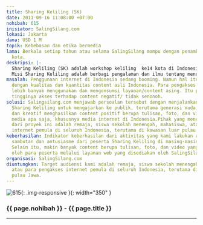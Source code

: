 ```yaml
---
title: Sharing Keliling (SK)
date: 2011-09-16 11:08:00 +07:00
nohibah: 615
inisiator: SalingSilang.com
lokasi: Jakarta
dana: USD 1 M
topik: Kebebasan dan etika bermedia
lama: Berkala setiap tahun atau selama SalingSilang mampu dengan penambahan jumlah
  kota.
deskripsi: |-
  Sharing Keliling (SK) adalah workshop keliling  ke14 kota di Indonesia yang meliputi kota Pontianak, Surabaya, Semarang, Medan, Jogja, Ambon, Balikpapan, Bangkalan, Denpasar, Bandung, Batam, Solo, Malang, Makassar. Ada tiga jenis worskhop yang digelar: Creative Writing, Photoblogging, Videoblogging. Menurut rencana, kegiatan ini akan dilaksanakan setiap tahun dengan tujuan kota yang berbeda-beda.
  Misi Sharing Keliling adalah berbagi pengalaman dan ilmu tentang menulis, memotret, dan merekam video dengan segala keterbatasan yang ada namun tetap bisa menghasilkan karya yang bisa dinikmati oleh banyak orang. Dengan adanya Sharing Keliling diharapkan bisa menggugah publik untuk semakin aktif dan kreatif untuk bisa mendokumentasikan peristiwa dan momen baik dalam bentuk tulisan, foto, atau video, yang bisa dibagikan ke orang lain,  untuk meningkatkan jumlah konten positif di internet.
masalah: Penggunaan internet di Indonesia sedang booming. Namun hal itu tidak dibarengi
  dengan kualitas dan kuantitas content asli Indonesia. Para pengakses internet Indonesia
  lebih banyak menggunakan dan mengonsumsi layanan/content asing. Itu pun belum termasuk
  tingginya akses terhadap content negatif/ tidak senonoh.
solusi: Salingsilang.com menjawab persoalan tersebut dengan menjalankan proyek bernama
  Sharing Keliling untuk mengajarkan ke publik, terutama generasi muda, agar aktif
  dan kreatif menghasilkan content positif berupa tulisan, foto, dan video untuk keperluan
  media apa saja, khususnya media internet di Indonesia.Pihak yang menerima manfaat
  dari proyek ini adalah remaja, siswa sekolah menengah, mahasiswa, atau para pengakses
  internet pemula di seluruh Indonesia, terutama di kawasan luar pulau Jawa.
keberhasilan: Indikator keberhasilan dari aktivitas yang kami lakukan antara lain
  sambutan dan antusiasme dari peserta Sharing Keliling di masing-masing lokasi/ kota.
  Selain itu, makin banyak content berupa tulisan, foto, dan video yang dihasilkan
  oleh para peserta melalui layanan web yang disediakan oleh SalingSilang.com.
organisasi: SalingSilang.com
diuntungkan: Target audiensi kami adalah remaja, siswa sekolah menengah, mahasiswa,
  atau para pengakses internet pemula di seluruh Indonesia, terutama di kawasan luar
  pulau Jawa.
---
```


![615](/static/img/hibahcmb/615.png){: .img-responsive }{: width="350" }

### {{ page.nohibah }} - {{ page.title }}

---
